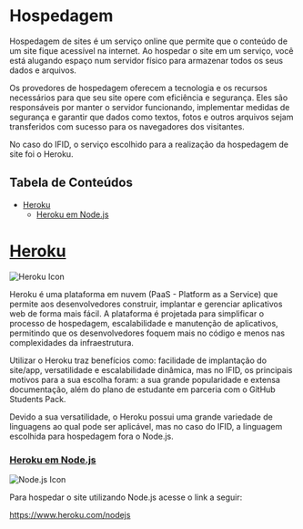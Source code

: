 # Hospedagem


Hospedagem de sites é um serviço online que permite que o conteúdo de um site fique acessível na internet. Ao hospedar o site em um serviço, você está alugando espaço num servidor físico para armazenar todos os seus dados e arquivos.

Os provedores de hospedagem oferecem a tecnologia e os recursos necessários para que seu site opere com eficiência e segurança. Eles são responsáveis por manter o servidor funcionando, implementar medidas de segurança e garantir que dados como textos, fotos e outros arquivos sejam transferidos com sucesso para os navegadores dos visitantes.

No caso do IFID, o serviço escolhido para a realização da hospedagem de site foi o Heroku.

## Tabela de Conteúdos

- [Heroku](#heroku)
  - [Heroku em Node.js](#heroku-em-nodejs)

# [Heroku](#tabela-de-conteúdos)

![Heroku Icon](https://lh3.googleusercontent.com/fife/AGXqzDkoPezVWuTMNy6eCFrtpMtn003b12854qGRc2pQ6Rful2ZHFz87adD1s5au_E6e0bPF0C5Ekwbh_asuMA_xN0fhbpgl1QDfN3USW1BA6Wa9gCnjlTS_O_8dBQflXONMSSPVJpjbVof-lF9RifLNs35G8vEueWUgyYW_WZpHTxO5UTMjJFxF2k34k8bXLdvrW07401N-jt3SE20qWr14bejCEXLynzp7K_tSkLu_8G-46bFG_7da67qdNZdUy1WGJKmRbxNmgoWwc5CqfiZALF0FGqajikoL7f7ML7wdb1_DjPeVdTgEUI-6me89a6Q6yIPbSYGj61AAuKdIVjkFIgkAyVicPADdyvoBYqXmCYz_v3Ed5MPllrkdz-XHgQXVa9VrPRHbn_1C6zFCcjlfPm0dF41YAv07fLsAO0Kn1-M99k3f10hK9YWRBMuaRl96CQ1xYd21BnfU7KQH92z1G-IjX1KOqWaVr3MwYpzfYkwILF6fqvdSt6y_87ldkKpXwkmHoplVv3omAMqJXhFX-DJvN5pmGQoOplHgHIDN_bXQ6Xg1lw9h0hgMIpfQoRNy6vFP5KGKkHPcVxKkMXZJyxKjDEVFFW5d3-pC28GdOGu5dY6CiT7gh7SqTEAjHegE3zMDg28T9GKfXQAovqLAZkc4pt2Q9OLTjHNOIAG0SRZX32cN_sJpC1t-6s7Yw3S96Jh6fsRAh8plY5ynMyjVJRzsAh76hBgrnP_s2KQoFmb-n0g4lrB32dxsObbKlIp-ryDFq2x9VW98ubZjO6GvPqRxV-jCSSuU4hAGbFSV7tzbBxoJQaSToo7xeokzd5aSAjua16ncdQiRMRvrl2ZymzdgFhwMC6FHEXKG0J8j_BzYornbgkZnBqgsbYEeTQM8WvOAwtHnhkMuEH4V1pEvTKpuEQ3NXItK8FQUIBwv-8xMTCvntrTLmLa9tBLRa3W3LM2iI5hVuqVeUslepR7peRxmawqNzUnaUImvigj0pwclwPqNmd2lbfhuY0GZWCwPVR1T68MXY9F3pG7edLCsjcQhrZxunmN-nWr_g2CHTaCJsgMRoxRHMTllGfJNpYwEmGD7enWRAV3t_Pnzf58hPQH3l8XdIubNbULL0RA_pZ9UoMHojFFp3wCumhmuHq26vEE9Nsx3KCRwmbwNVvvv_Z6DH5nxiR-sjQCM8QvZ4LFyPz5L-3XUQzlK55pSqecpb_S2rJ6btZod11o305fOipT6K0emVR64R4crIKt0rxDqjoL3x0yykEq2zHoNsq_wdbWTPwxKdE8aLcKKEplZH1pcVMx77tKjBXaxyJIW6JB4tXJpgHLroPunUEf4am8ogpJIDTkt6bpfmlJ9exLxN-q-Lw4ShvfC594CX8A-vlpXWTPk5b_1rRaqd17At5_G8tR3vKrZmfV-Ik7QXOXoNS7vO2Gqfs1L9sYxnloAB7IJ0cwCWGv9p6_QkB_ct3Vf99rTAmOF9Bi3liLlgYxk-tIUXLy21GU9_5x3LTtNj41jGiQYyriq2mHIikViUiR3=w1919-h952)

Heroku é uma plataforma em nuvem (PaaS - Platform as a Service) que permite aos desenvolvedores construir, implantar e gerenciar aplicativos web de forma mais fácil. A plataforma é projetada para simplificar o processo de hospedagem, escalabilidade e manutenção de aplicativos, permitindo que os desenvolvedores foquem mais no código e menos nas complexidades da infraestrutura.

Utilizar o Heroku traz benefícios como: facilidade de implantação do site/app, versatilidade e escalabilidade dinâmica, mas no IFID, os principais motivos para a sua escolha foram: a sua grande popularidade e extensa documentação, além do plano de estudante em parceria com o GitHub Students Pack.

Devido a sua versatilidade, o Heroku possui uma grande variedade de linguagens ao qual pode ser aplicável, mas no caso do IFID, a linguagem escolhida para hospedagem fora o Node.js.

### [Heroku em Node.js](#tabela-de-conteúdos)

![Node.js Icon](https://lh3.googleusercontent.com/fife/AGXqzDkwrqPWo0UVu-5b4M8VasqWlbkU1NMoG4szZAbLbPPX-53jCBpsrl_XX9GsHyjsXnj1-GAJeDYZkak67BWfv_brbRdu9-0NAMVbpCIrCSXebtuUUe-ZMqfZK9KwH71ETAEKo_EiCVrO7XUUKNUGKwraFIkPxLg7cdLw4Le2V7W0benKJKutY4ZiIKywIWbq860GJ8Bma6199hMafsawUyxKTNfI0VD_59A5b9ldIU1Pmvi0dZMZSKHhsQmVJlUiYWrzXR1Z13fodqI3rzy_48BToGxNcBw94yHRuuuWPpg5jim3bnU6ZJzVaze0p7v9-bKP6cyi76zKgu9VNbK-0lFmPKlGvvdakXHNjhqVAzywfNU9Xn5xmtHeta7qkdtUvxS3v4Y6oG3JnQtjszP9K6mA0_NWN6-cbebnBXFzphaTNAei5RnNJ5bU_4Gma71kl7Il_KI56Y5UReXkD6_ZmCdUzxOST_HbTnso20SzdIH-2071L5Uku-BWFBKdsajMsi5mn_9mNbtc_zZ50XFlBtyCvGqGL0QocR6rWJj8Oel_xVDyUpx1L2gEVtFMF4U2lCRJ0GQzjJ61WHCoolGhhFCOfT2ZUHJTq0B8jLZpI8o6PCdNosG7og_dSdOEBsnpKfsuYD1LfMiGoka2iCH5HHXrLV2y5enrAbzAm5FEouCS2r2H7KemIlf4LDS3Hi6ylTd8tVfw4P38l8JhP54lzFdTCMGSznHrC0PIu677lymJ4Zb5rraDs6Lbib7FzWFR5-BNYGgO3ol-9dMqOEWxjly-ksf1wW87CXor3ffSgO0bKRssuOzsvpoffPoB0E9iHB9PWwKFk_G90si61NXBm6SG0ScJW6guO9E2iKxAoVfGN1K0lo_z4dfDKcQVRvBpHJVZMA4zuENEuO5xvMi8lguZuvG-KZlL7BXiPmji4gCbKMDo_9iSSDFJiHCS5uHMilGMUIlDw9kn0S0ttLrAYHhTWqx5hiZRkb3-veKIsOkD7ANiqwCwkQatfY-1ikD5oI2h01PAITrlLryma8JfaEHJJZf1ecadpLWj_3Ml0wLcAMkvUsoJxB4uEb2dJMnjz0QDanxfF-07n1XMEoVepp4jQ74Unxuv9RnrC-KAHIA-_rkQ7iymrJWUC8d8SjLBkpAD_0nCTUKkjbRRBOhsWfij11DDkHZ4KSStjlmSSo9fUhafaqc4UgH_2WaFCgIhV8eXXIWqq-dY3s2LjlIFep1upDdMcF-aRHIlBkcLEpdlrfG43aDLInWOXp8PsDbKXoyMAeHCXE8PHPjoHg5cspmO190wDIvKckgzg51gvrGGD2w0FvEWGiwZ6fcq6HEtbB4XuMaDEQIcAR3T73_57bXQixZK1hlsnTvHkXoHh3ZPLudWr0aQ-16vxLMvAGBsorLMdgqBheoPODeh6Oy42Nt9sGeUQSM4Ap3acvUhe6o2eO5-nCQ0cRmcZ2Wb9uPGsnpG0piYG6e9zGo19HYYq8faRI4TEr6uUMinfVi8kzbDoayRzQOU3IhbFHS47B8V=w1919-h952)

Para hospedar o site utilizando Node.js acesse o link a seguir:

https://www.heroku.com/nodejs

